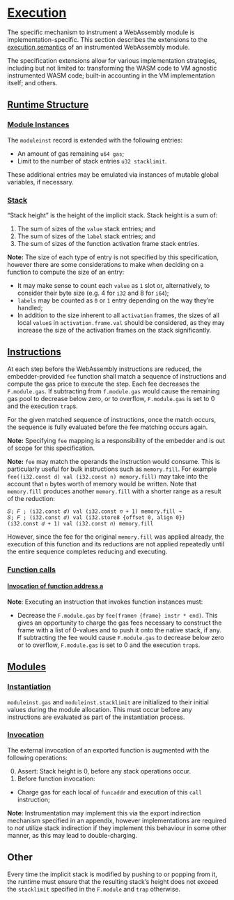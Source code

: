 # [Execution]()

The specific mechanism to instrument a WebAssembly module is implementation-specific. This section
describes the extensions to the [execution semantics]() of an instrumented WebAssembly module.

The specification extensions allow for various implementation strategies, including but not limited
to: transforming the WASM code to VM agnostic instrumented WASM code; built-in accounting in the VM
implementation itself; and others.

## [Runtime Structure]()

### [Module Instances]()

The `moduleinst` record is extended with the following entries:

* An amount of gas remaining `u64 gas`;
* Limit to the number of stack entries `u32 stacklimit`.

These additional entries may be emulated via instances of mutable global variables, if necessary.

### [Stack]()

“Stack height” is the height of the implicit stack. Stack height is a sum of:

1. The sum of sizes of the `value` stack entries; and
2. The sum of sizes of the `label` stack entries; and
3. The sum of sizes of the function activation frame stack entries.

**Note:** The size of each type of entry is not specified by this specification, however there are
some considerations to make when deciding on a function to compute the size of an entry:

* It may make sense to count each `value` as `1` slot or, alternatively, to consider their byte
  size (e.g. 4 for `i32` and 8 for `i64`);
* `labels` may be counted as `0` or `1` entry depending on the way they’re handled;
* In addition to the size inherent to all `activation` frames, the sizes of all local `value`s in
  `activation.frame.val` should be considered, as they may increase the size of the activation
  frames on the stack significantly.


## [Instructions]()

At each step before the WebAssembly instructions are reduced, the embedder-provided `fee` function
shall match a sequence of instructions and compute the gas price to execute the step. Each fee
decreases the `F.module.gas`. If subtracting from `f.module.gas` would cause the remaining gas pool
to decrease below zero, or to overflow, `F.module.gas` is set to 0 and the execution `trap`s.

For the given matched sequence of instructions, once the match occurs, the sequence is fully
evaluated before the fee matching occurs again.

**Note:** Specifying `fee` mapping is a responsibility of the embedder and is out of scope for this
specification.

**Note:** `fee` may match the operands the instruction would consume. This is particularly useful
for bulk instructions such as `memory.fill`. For example `fee((i32.const d) val (i32.const n)
memory.fill)` may take into the account that `n` bytes worth of memory would be written. Note that
`memory.fill` produces another `memory.fill` with a shorter range as a result of the reduction:

```
𝑆; 𝐹 ; (i32.const 𝑑) val (i32.const 𝑛 + 1) memory.fill →
𝑆; 𝐹 ; (i32.const 𝑑) val (i32.store8 {offset 0, align 0})
(i32.const 𝑑 + 1) val (i32.const 𝑛) memory.fill
```

However, since the fee for the original `memory.fill` was applied already, the execution of this
function and its reductions are not applied repeatedly until the entire sequence completes
reducing and executing.


### [Function calls]()

#### [Invocation of function address a]()

**Note**: Executing an instruction that invokes function instances must:

* Decrease the `F.module.gas` by `fee(frame𝑛 {frame} instr * end)`. This gives an opportunity to
  charge the gas fees necessary to construct the frame with a list of 0-values and to push it onto
  the native stack, if any. If subtracting the fee would cause `F.module.gas` to decrease below
  zero or to overflow, `F.module.gas` is set to 0 and the execution `trap`s.

<!--
TODO:

#### [Host functions]()

Should we charge fees before calling out to a host function? Should this be a part of the spec?
-->

## [Modules]()

### [Instantiation]()

`moduleinst.gas` and `moduleinst.stacklimit` are initialized to their initial values during the
module allocation. This must occur before any instructions are evaluated as part of the
instantiation process.

### [Invocation]()

The external invocation of an exported function is augmented with the following operations:

0. Assert: Stack height is 0, before any stack operations occur.
9. Before function invocation:
  * Charge gas for each local of `funcaddr` and execution of this `call` instruction;

**Note**: Instrumentation may implement this via the export indirection mechanism specified in an
appendix, however implementations are required to _not_ utilize stack indirection if they implement
this behaviour in some other manner, as this may lead to double-charging.

## Other

Every time the implicit stack is modified by pushing to or popping from it, the runtime must ensure
that the resulting stack’s height does not exceed the `stacklimit` specified in the `F.module` and
`trap` otherwise.

